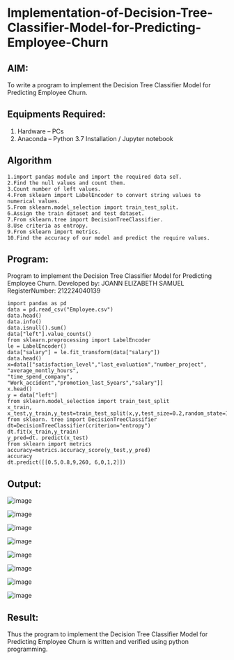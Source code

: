# Implementation-of-Decision-Tree-Classifier-Model-for-Predicting-Employee-Churn

## AIM:
To write a program to implement the Decision Tree Classifier Model for Predicting Employee Churn.

## Equipments Required:
1. Hardware – PCs
2. Anaconda – Python 3.7 Installation / Jupyter notebook

## Algorithm
```
1.import pandas module and import the required data seT.
2.Find the null values and count them.
3.Count number of left values.
4.From sklearn import LabelEncoder to convert string values to numerical values.
5.From sklearn.model_selection import train_test_split.
6.Assign the train dataset and test dataset.
7.From sklearn.tree import DecisionTreeClassifier.
8.Use criteria as entropy.
9.From sklearn import metrics.
10.Find the accuracy of our model and predict the require values.
```
## Program:

Program to implement the Decision Tree Classifier Model for Predicting Employee Churn.
Developed by:   JOANN ELIZABETH SAMUEL
RegisterNumber:  212224040139

```
import pandas as pd
data = pd.read_csv("Employee.csv")
data.head()
data.info()
data.isnull().sum()
data["left"].value_counts()
from sklearn.preprocessing import LabelEncoder
le = LabelEncoder()
data["salary"] = le.fit_transform(data["salary"])
data.head()
x=data[["satisfaction_level","last_evaluation","number_project", "average_montly_hours",
"time_spend_company", "Work_accident","promotion_last_5years","salary"]]
x.head()
y = data["left"]
from sklearn.model_selection import train_test_split
x_train, x_test,y_train,y_test=train_test_split(x,y,test_size=0.2,random_state=100)
from sklearn. tree import DecisionTreeClassifier
dt=DecisionTreeClassifier(criterion="entropy")
dt.fit(x_train,y_train)
y_pred=dt. predict(x_test)
from sklearn import metrics
accuracy=metrics.accuracy_score(y_test,y_pred)
accuracy
dt.predict([[0.5,0.8,9,260, 6,0,1,2]])
```

## Output:

![image](https://github.com/user-attachments/assets/6f42bdc9-cbcd-4960-8072-98fff0531740)

![image](https://github.com/user-attachments/assets/7bd8192f-818f-42b1-bdfd-f34dfaff0e7d)

![image](https://github.com/user-attachments/assets/cbc67134-8ae7-412e-88b1-c36bc46c40a0)

![image](https://github.com/user-attachments/assets/b8d613c2-c58c-44ce-b5fb-c3ff11c8fa66)

![image](https://github.com/user-attachments/assets/f1f7c447-a17b-4561-b64b-9a1beed88d53)

![image](https://github.com/user-attachments/assets/d543183e-decf-44eb-a43c-dbb9ddb4c8a6)

![image](https://github.com/user-attachments/assets/fc0454bf-a9f0-4a9b-90bc-79ef2cd4e856)

![image](https://github.com/user-attachments/assets/e7539f8f-8f0c-41e3-b78c-13f30570a405)


## Result:
Thus the program to implement the  Decision Tree Classifier Model for Predicting Employee Churn is written and verified using python programming.
